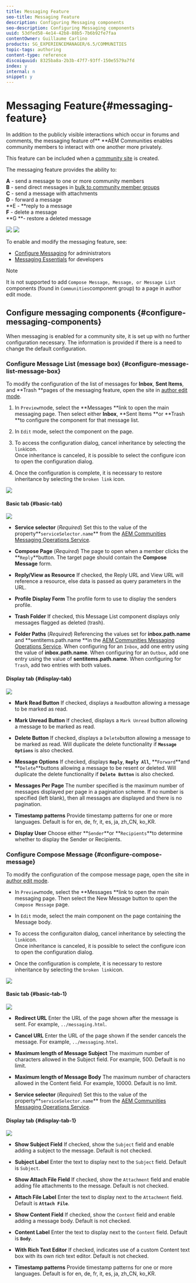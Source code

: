 ```yaml
---
title: Messaging Feature
seo-title: Messaging Feature
description: Configuring Messaging components
seo-description: Configuring Messaging components
uuid: 53dfed58-4e14-42b8-88b5-7b6b92fe7faa
contentOwner: Guillaume Carlino
products: SG_EXPERIENCEMANAGER/6.5/COMMUNITIES
topic-tags: authoring
content-type: reference
discoiquuid: 8325ba8a-2b3b-47f7-93ff-150e5579a7fd
index: y
internal: n
snippet: y
---
```


# Messaging Feature{#messaging-feature}

In addition to the publicly visible interactions which occur in forums and comments, the messaging feature of** **AEM Communities enables community members to interact with one another more privately.

This feature can be included when a [community site](../../../6-5/communities/using/overview.md#communitiessites) is created.

The messaging feature provides the ability to:

**A** - send a message to one or more community members  
**B** - send direct messages in [bulk to community member groups](../../../6-5/communities/using/messaging.md#group-messaging)  
**C** - send a message with attachments  
**D** - forward a message  
**E - **reply to a message  
**F** - delete a message  
**G **- restore a deleted message

![](assets/messaging-section.png) ![](assets/restore-message.png)

To enable and modify the messaging feature, see:

* [Configure Messaging](../../../6-5/communities/using/messaging.md) for administrators
* [Messaging Essentials](../../../6-5/communities/using/essentials-messaging.md) for developers

>[!NOTE]
>
>It is not supported to add `Compose Message, Message, or Message List` components (found in `Communities`component group) to a page in author edit mode.

## Configure messaging components {#configure-messaging-components}

When messaging is enabled for a community site, it is set up with no further configuration necessary. The information is provided if there is a need to change the default configuration.

### Configure Message List (message box) {#configure-message-list-message-box}

To modify the configuration of the list of messages for **Inbox**, **Sent Items**, and **Trash **pages of the messaging feature, open the site in [author edit mode](../../../6-5/communities/using/sites-console.md#authoring-site-content).

1. In `Preview`mode, select the **Messages **link to open the main messaging page. Then select either **Inbox**, **Sent Items **or **Trash **to configure the component for that message list.

1. In `Edit` mode, select the component on the page.
1. To access the configuration dialog, cancel inheritance by selecting the `link`icon.  
   Once inheritance is canceled, it is possible to select the configure icon to open the configuration dialog.

1. Once the configuration is complete, it is necessary to restore inheritance by selecting the `broken link` icon.

![](assets/configure-message-list.png)

#### Basic tab {#basic-tab}

![](assets/basic-tab-messagelist.png)

* **Service selector** 
  (*Required*) Set this to the value of the property**`serviceSelector.name`** from the [AEM Communities Messaging Operations Service](../../../6-5/communities/using/messaging.md#messaging-operations-service).

* **Compose Page** 
  (*Required*) The page to open when a member clicks the **`Reply`**button. The target page should contain the **Compose Message** form.

* **Reply/View as Resource** 
  If checked, the Reply URL and View URL will reference a resource, else data is passed as query parameters in the URL.

* **Profile Display Form** 
  The profile form to use to display the senders profile.

* **Trash Folder** 
  If checked, this Message List component displays only messages flagged as deleted (trash).

* **Folder Paths** 
  (*Required*) Referencing the values set for **inbox.path.name** and **sentitems.path.name **in the [AEM Communities Messaging Operations Service](../../../6-5/communities/using/messaging.md#messaging-operations-service). When configuring for an `Inbox`, add one entry using the value of **inbox.path.name**. When configuring for an `Outbox`, add one entry using the value of **sentitems.path.name**. When configuring for `Trash`, add two entries with both values.

#### Display tab {#display-tab}

![](assets/display-tab-message-list.png)

* **Mark Read Button** 
  If checked, displays a `Read`button allowing a message to be marked as read.

* **Mark Unread Button** 
  If checked, displays a `Mark Unread` button allowing a message to be marked as read.

* **Delete Button** 
  If checked, displays a `Delete`button allowing a message to be marked as read. Will duplicate the delete functionality if **`Message Options`** is also checked.

* **Message Options** 
  If checked, displays **`Reply`**, **`Reply All`**, **`Forward`**and **`Delete`**buttons allowing a message to be resent or deleted. Will duplicate the delete functionality if **`Delete Button`** is also checked.

* **Messages Per Page** 
  The number specified is the maximum number of messages displayed per page in a pagination scheme. If no number is specified (left blank), then all messages are displayed and there is no pagination.

* **Timestamp patterns** 
  Provide timestamp patterns for one or more languages. Default is for en, de, fr, it, es, ja, zh_CN, ko_KR.

* **Display User** 
  Choose either **`Sender`**or **`Recipients`**to determine whether to display the Sender or Recipients.

### Configure Compose Message {#configure-compose-message}

To modify the configuration of the compose message page, open the site in [author edit mode](../../../6-5/communities/using/sites-console.md#authoring-site-content).

* In `Preview`mode, select the **Messages **link to open the main messaging page. Then select the New Message button to open the `Compose Message` page.

* In `Edit` mode, select the main component on the page containing the Message body.
* To access the configuraiton dialog, cancel inheritance by selecting the `link`icon.  
  Once inheritance is canceled, it is possible to select the configure icon to open the configuration dialog.

* Once the configuration is complete, it is necessary to restore inheritance by selecting the `broken link`icon.

![](assets/config-compose-message.png)

#### Basic tab {#basic-tab-1}

![](assets/basic-tab-compose.png)

* **Redirect URL** 
  Enter the URL of the page shown after the message is sent. For example, `../messaging.html`.

* **Cancel URL** 
  Enter the URL of the page shown if the sender cancels the message. For example, `../messaging.html`.

* **Maximum length of Message Subject** 
  The maximum number of characters allowed in the Subject field. For example, 500. Default is no limit.

* **Maximum length of Message Body** 
  The maximum number of characters allowed in the Content field. For example, 10000. Default is no limit.

* **Service selector** 
  (*Required*) Set this to the value of the property**`serviceSelector.name`** from the [AEM Communities Messaging Operations Service](../../../6-5/communities/using/messaging.md#messaging-operations-service).

#### Display tab {#display-tab-1}

![](assets/display-tab-compose.png)

* **Show Subject Field** 
  If checked, show the `Subject` field and enable adding a subject to the message. Default is not checked.

* **Subject Label** 
  Enter the text to display next to the `Subject` field. Default is `Subject`.

* **Show Attach File Field** 
  If checked, show the `Attachment` field and enable adding file attachments to the message. Default is not checked.

* **Attach File Label** 
  Enter the text to display next to the `Attachment` field. Default is **`Attach File`**.

* **Show Content Field** 
  If checked, show the `Content` field and enable adding a message body. Default is not checked.

* **Content Label** 
  Enter the text to display next to the `Content` field. Default is **`Body`**.

* **With Rich Text Editor** 
  If checked, indicates use of a custom Content text box with its own rich text editor. Default is not checked.

* **Timestamp patterns** 
  Provide timestamp patterns for one or more languages. Default is for en, de, fr, it, es, ja, zh_CN, ko_KR.

